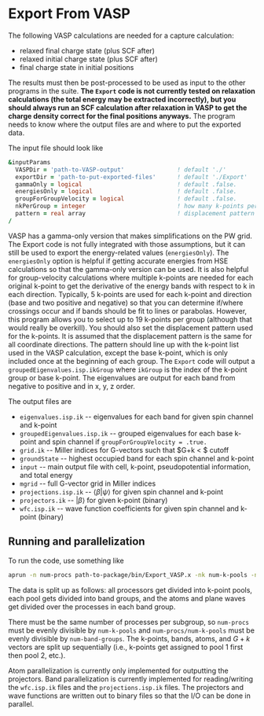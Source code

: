 # Export From VASP

The following VASP calculations are needed for a capture calculation:
* relaxed final charge state (plus SCF after)
* relaxed initial charge state (plus SCF after)
* final charge state in initial positions

The results must then be post-processed to be used as input to the other programs in the suite. **The `Export` code is not currently tested on relaxation calculations (the total energy may be extracted incorrectly), but you should always run an SCF calculation after relaxation in VASP to get the charge density correct for the final positions anyways.** The program needs to know where the output files are and where to put the exported data.

The input file should look like
```f90
&inputParams
  VASPDir = 'path-to-VASP-output'               ! default './'
  exportDir = 'path-to-put-exported-files'      ! default './Export'
  gammaOnly = logical                           ! default .false.
  energiesOnly = logical                        ! default .false.
  groupForGroupVelocity = logical               ! default .false.
  nkPerGroup = integer                          ! how many k-points per group if groupForGroupVelocity = .true.
  pattern = real array                          ! displacement pattern for group velocity (e.g., [-0.02 -0.01 0.0 0.01 0.02])
/
```
VASP has a gamma-only version that makes simplifications on the PW grid. The Export code is not fully integrated with those assumptions, but it can still be used to export the energy-related values (`energiesOnly`). The `energiesOnly` option is helpful if getting accurate energies from HSE calculations so that the gamma-only version can be used. It is also helpful for group-velocity calculations where multiple k-points are needed for each original k-point to get the derivative of the energy bands with respect to k in each direction. Typically, 5 k-points are used for each k-point and direction (base and two positive and negative) so that you can determine if/where crossings occur and if bands should be fit to lines or parabolas. However, this program allows you to select up to 19 k-points per group (although that would really be overkill). You should also set the displacement pattern used for the k-points. It is assumed that the displacement pattern is the same for all coordinate directions. The pattern should line up with the k-point list used in the VASP calculation, except the base k-point, which is only included once at the beginning of each group. The `Export` code will output a `groupedEigenvalues.isp.ikGroup` where `ikGroup` is the index of the k-point group or base k-point. The eigenvalues are output for each band from negative to positive and in x, y, z order.

The output files are
* `eigenvalues.isp.ik` -- eigenvalues for each band for given spin channel and k-point
* `groupedEigenvalues.isp.ik` -- grouped eigenvalues for each base k-point and spin channel if `groupForGroupVelocity = .true.`
* `grid.ik` -- Miller indices for G-vectors such that $G+k < $ cutoff
* `groundState` -- highest occupied band for each spin channel and k-point
* `input` -- main output file with cell, k-point, pseudopotential information, and total energy
* `mgrid` -- full G-vector grid in Miller indices
* `projections.isp.ik` -- $\langle \beta | \psi \rangle$ for given spin channel and k-point
* `projectors.ik` -- $|\beta\rangle$ for given k-point (binary)
* `wfc.isp.ik` -- wave function coefficients for given spin channel and k-point (binary)

## Running and parallelization

To run the code, use something like 
```bash
aprun -n num-procs path-to-package/bin/Export_VASP.x -nk num-k-pools -nb num-band-groups < export.in > export.out
```
The data is split up as follows: all processors get divided into k-point pools, each pool gets divided into band groups, and the atoms and plane waves get divided over the processes in each band group.

There must be the same number of processes per subgroup, so `num-procs` must be evenly divisible by `num-k-pools` and `num-procs/num-k-pools` must be evenly divisible by `num-band-groups`. The k-points, bands, atoms, and $G+k$ vectors are split up sequentially (i.e., k-points get assigned to pool 1 first then pool 2, etc.). 

Atom parallelization is currently only implemented for outputting the projectors. Band parallelization is currently implemented for reading/writing the `wfc.isp.ik` files and the `projections.isp.ik` files. The projectors and wave functions are written out to binary files so that the I/O can be done in parallel.
